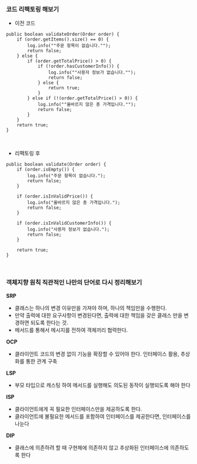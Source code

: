 ### 코드 리팩토링 해보기

- 이전 코드
```
public boolean validateOrder(Order order) {
    if (order.getItems().size() == 0) {
        log.info(""주문 항목이 없습니다."");
        return false;
    } else {
        if (order.getTotalPrice() > 0) {
            if (!order.hasCustomerInfo()) {
                log.info(""사용자 정보가 없습니다."");
                return false;
            } else {
                return true;
            }
        } else if (!(order.getTotalPrice() > 0)) {
            log.info(""올바르지 않은 총 가격입니다."");
            return false;
        }
    }
    return true;
}
```

</br>

- 리팩토링 후
```
public boolean validate(Order order) {
    if (order.isEmpty()) {
        log.info("주문 항목이 없습니다.");
        return false;
    }

    if (order.isInValidPrice()) {
        log.info("올바르지 않은 총 가격입니다.");
        return false;
    }

    if (order.isInValidCustomerInfo()) {
        log.info("사용자 정보가 없습니다.");
        return false;
    }

    return true;
}
```

</br>

### 객체지향 원칙 직관적인 나만의 단어로 다시 정리해보기

**SRP**
- 클래스는 하나의 변경 이유만을 가져야 하며, 하나의 책임만을 수행한다.
- 만약 출력에 대한 요구사항이 변경된다면, 출력에 대한 책임을 갖은 클래스 만을 변경하면 되도록 한다는 것.
- 메서드를 통해서 메시지를 전하여 객체끼리 협력한다.

**OCP**
- 클라이언트 코드의 변경 없이 기능을 확장할 수 있어야 한다. 인터페이스 활용, 추상화를 통한 관계 구축

**LSP**
- 부모 타입으로 캐스팅 하여 메서드를 실행해도 의도된 동작이 실행되도록 해야 한다

**ISP**
- 클라이언트에게 꼭 필요한 인터페이스만을 제공하도록 한다.
- 클라이언트에 불필요한 메서드를 포함하여 인터페이스를 제공한다면, 인터페이스를 나눈다

**DIP**
- 클래스에 의존하려 할 때 구현체에 의존하지 않고 추상화된 인터페이스에 의존하도록 한다
